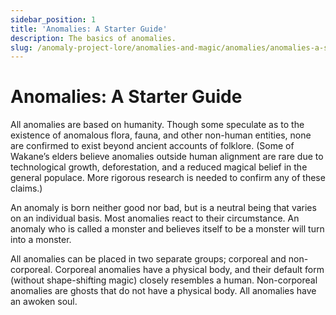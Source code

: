```yaml
---
sidebar_position: 1
title: 'Anomalies: A Starter Guide'
description: The basics of anomalies.
slug: /anomaly-project-lore/anomalies-and-magic/anomalies/anomalies-a-starter-guide
---
```


# Anomalies: A Starter Guide

All anomalies are based on humanity. Though some speculate as to the existence of anomalous flora, fauna, and other non-human entities, none are confirmed to exist beyond ancient accounts of folklore. (Some of Wakane’s elders believe anomalies outside human alignment are rare due to technological growth, deforestation, and a reduced magical belief in the general populace. More rigorous research is needed to confirm any of these claims.)

An anomaly is born neither good nor bad, but is a neutral being that varies on an individual basis. Most anomalies react to their circumstance. An anomaly who is called a monster and believes itself to be a monster will turn into a monster.

All anomalies can be placed in two separate groups; corporeal and non-corporeal. Corporeal anomalies have a physical body, and their default form (without shape-shifting magic) closely resembles a human. Non-corporeal anomalies are ghosts that do not have a physical body. All anomalies have an awoken soul.
